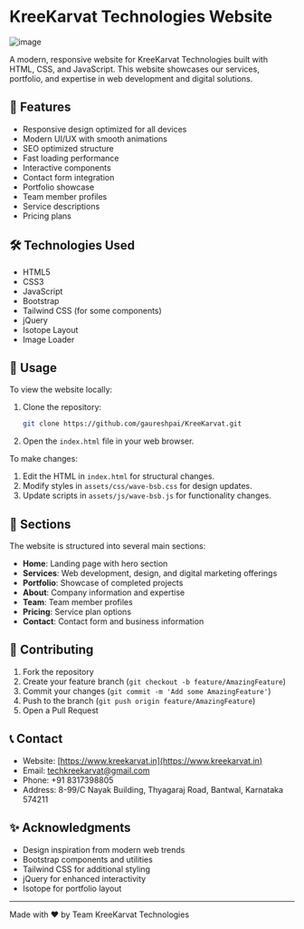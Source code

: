 # KreeKarvat Technologies Website

![image](https://github.com/user-attachments/assets/2509a6be-280e-42b0-9d66-d3b05f349274)

A modern, responsive website for KreeKarvat Technologies built with HTML, CSS, and JavaScript. This website showcases our services, portfolio, and expertise in web development and digital solutions.

## 🚀 Features

- Responsive design optimized for all devices
- Modern UI/UX with smooth animations
- SEO optimized structure
- Fast loading performance
- Interactive components
- Contact form integration
- Portfolio showcase
- Team member profiles
- Service descriptions
- Pricing plans

## 🛠️ Technologies Used

- HTML5
- CSS3
- JavaScript
- Bootstrap
- Tailwind CSS (for some components)
- jQuery
- Isotope Layout
- Image Loader

## 🔧 Usage

To view the website locally:

1. Clone the repository:
   ```bash
   git clone https://github.com/gaureshpai/KreeKarvat.git
   
2. Open the `index.html` file in your web browser.

To make changes:

1. Edit the HTML in `index.html` for structural changes.
2. Modify styles in `assets/css/wave-bsb.css` for design updates.
3. Update scripts in `assets/js/wave-bsb.js` for functionality changes.


## 📝 Sections

The website is structured into several main sections:

- **Home**: Landing page with hero section
- **Services**: Web development, design, and digital marketing offerings
- **Portfolio**: Showcase of completed projects
- **About**: Company information and expertise
- **Team**: Team member profiles
- **Pricing**: Service plan options
- **Contact**: Contact form and business information


## 🤝 Contributing

1. Fork the repository
2. Create your feature branch (`git checkout -b feature/AmazingFeature`)
3. Commit your changes (`git commit -m 'Add some AmazingFeature'`)
4. Push to the branch (`git push origin feature/AmazingFeature`)
5. Open a Pull Request


## 📞 Contact

- Website: [https://www.kreekarvat.in](https://www.kreekarvat.in)
- Email: [techkreekarvat@gmail.com](mailto:techkreekarvat@gmail.com)
- Phone: +91 8317398805
- Address: 8-99/C Nayak Building, Thyagaraj Road, Bantwal, Karnataka 574211


## ✨ Acknowledgments

- Design inspiration from modern web trends
- Bootstrap components and utilities
- Tailwind CSS for additional styling
- jQuery for enhanced interactivity
- Isotope for portfolio layout

---

Made with ❤️ by Team KreeKarvat Technologies
